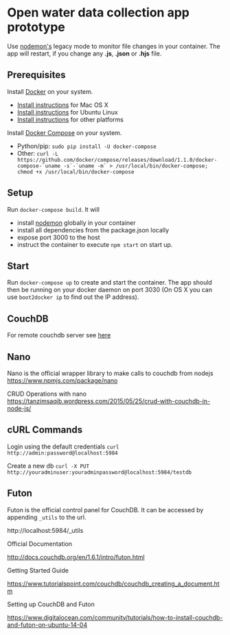 # Open water data collection app prototype

Use [nodemon's](https://github.com/remy/nodemon) legacy mode to monitor file changes in your container. The app will restart, if you change any **.js**, **.json** or **.hjs** file.

## Prerequisites

Install [Docker](https://www.docker.com/) on your system.

* [Install instructions](https://docs.docker.com/installation/mac/) for Mac OS X
* [Install instructions](https://docs.docker.com/installation/ubuntulinux/) for Ubuntu Linux
* [Install instructions](https://docs.docker.com/installation/) for other platforms

Install [Docker Compose](http://docs.docker.com/compose/) on your system.

* Python/pip: `sudo pip install -U docker-compose`
* Other: ``curl -L https://github.com/docker/compose/releases/download/1.1.0/docker-compose-`uname -s`-`uname -m` > /usr/local/bin/docker-compose; chmod +x /usr/local/bin/docker-compose``

## Setup

Run `docker-compose build`. It will

* install [nodemon](https://github.com/remy/nodemon) globally in your container
* install all dependencies from the package.json locally
* expose port 3000 to the host
* instruct the container to execute `npm start` on start up.

## Start

Run `docker-compose up` to create and start the container. The app should then be running on your docker daemon on port 3030 (On OS X you can use `boot2docker ip` to find out the IP address).

## CouchDB

For remote couchdb server see [here](http://docs.couchdb.org/en/2.0.0/config/http.html)

## Nano

Nano is the official wrapper library to make calls to couchdb from nodejs
https://www.npmjs.com/package/nano

CRUD Operations with nano
https://tanzimsaqib.wordpress.com/2015/05/25/crud-with-couchdb-in-node-js/

## cURL Commands

Login using the default credentials
```curl http://admin:password@localhost:5984```

Create a new db
```curl -X PUT http://youradminuser:youradminpassword@localhost:5984/testdb```

## Futon

Futon is the official control panel for CouchDB. It can be accessed by appending `_utils` to the url.

http://localhost:5984/_utils

Official Documentation

http://docs.couchdb.org/en/1.6.1/intro/futon.html

Getting Started Guide

https://www.tutorialspoint.com/couchdb/couchdb_creating_a_document.htm


Setting up CouchDB and Futon

https://www.digitalocean.com/community/tutorials/how-to-install-couchdb-and-futon-on-ubuntu-14-04

